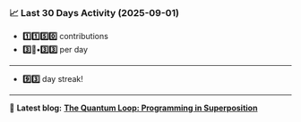 <!--START_STATS-->
### 📈 Last 30 Days Activity (2025-09-01)  
- **1️⃣1️⃣5️⃣0️⃣** contributions  
- **3️⃣🎱•3️⃣3️⃣** per day
---
- **9️⃣3️⃣** day streak!
---
📝 **Latest blog:** [**The Quantum Loop: Programming in Superposition**](https://andriak.com/blog/quantum-loop)
<!--END_STATS-->
